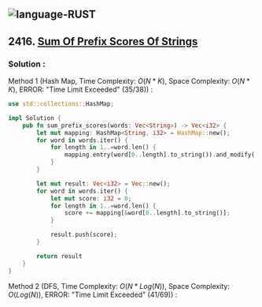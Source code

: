 ![language-RUST](https://img.shields.io/badge/RUST-8d4004?style=for-the-badge&logo=RUST)
---

## 2416. [Sum Of Prefix Scores Of Strings](https://leetcode.com/problems/sum-of-prefix-scores-of-strings)

### Solution :

Method 1 (Hash Map, Time Complexity: $O(N*K)$, Space Complexity: $O(N*K)$, ERROR: "Time Limit Exceeded" (35/38)) :
```rust
use std::collections::HashMap;

impl Solution {
    pub fn sum_prefix_scores(words: Vec<String>) -> Vec<i32> {
        let mut mapping: HashMap<String, i32> = HashMap::new();
        for word in words.iter() {
            for length in 1..=word.len() {
                mapping.entry(word[0..length].to_string()).and_modify(|value| *value += 1).or_insert(1);
            }
        }

        let mut result: Vec<i32> = Vec::new();
        for word in words.iter() {
            let mut score: i32 = 0;
            for length in 1..=word.len() {
                score += mapping[&word[0..length].to_string()];
            }

            result.push(score);
        }

        return result
    }
}
```

Method 2 (DFS, Time Complexity: $O(N*Log(N))$, Space Complexity: $O(Log(N))$, ERROR: "Time Limit Exceeded" (41/69)) :
```rust

```
